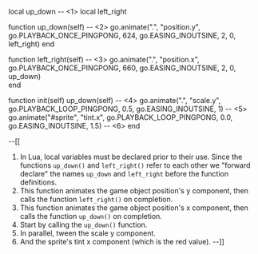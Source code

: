 local up_down -- <1>
local left_right

function up_down(self) -- <2>
    go.animate(".", "position.y", go.PLAYBACK_ONCE_PINGPONG, 624, go.EASING_INOUTSINE, 2, 0, left_right)
end

function left_right(self) -- <3>
    go.animate(".", "position.x", go.PLAYBACK_ONCE_PINGPONG, 660, go.EASING_INOUTSINE, 2, 0, up_down)	
end

function init(self)
    up_down(self) -- <4>
    go.animate(".", "scale.y", go.PLAYBACK_LOOP_PINGPONG, 0.5, go.EASING_INOUTSINE, 1) -- <5>
    go.animate("#sprite", "tint.x", go.PLAYBACK_LOOP_PINGPONG, 0.0, go.EASING_INOUTSINE, 1.5) -- <6>
end

--[[
1. In Lua, local variables must be declared prior to their use.
   Since the functions `up_down()` and `left_right()` refer to 
   each other we "forward declare" the names `up_down` and 
   `left_right` before the function definitions.
2. This function animates the game object position's y component,
   then calls the function `left_right()` on completion.
3. This function animates the game object position's x component,
   then calls the function `up_down()` on completion.
4. Start by calling the `up_down()` function.
5. In parallel, tween the scale y component.
6. And the sprite's tint x component (which is the red value).
--]]
